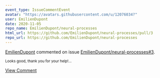 ```yaml
---
event_type: IssueCommentEvent
avatar: "https://avatars.githubusercontent.com/u/12076034?"
user: EmilienDupont
date: 2020-11-05
repo_name: EmilienDupont/neural-processes
html_url: https://github.com/EmilienDupont/neural-processes/pull/3
repo_url: https://github.com/EmilienDupont/neural-processes
---
```


<a href='https://github.com/EmilienDupont' target='_blank'>EmilienDupont</a> commented on issue <a href='https://github.com/EmilienDupont/neural-processes/pull/3' target='_blank'>EmilienDupont/neural-processes#3</a>.

<small>Looks good, thank you for your help!...</small>

<a href='https://github.com/EmilienDupont/neural-processes/pull/3' target='_blank'>View Comment</a>